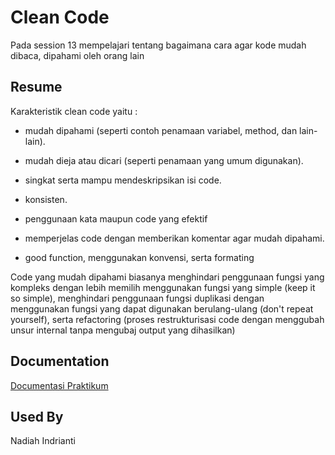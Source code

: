 
# Clean Code

Pada session 13 mempelajari tentang bagaimana cara agar kode mudah dibaca, dipahami oleh orang lain 


## Resume

 Karakteristik clean code yaitu :
 - mudah dipahami (seperti contoh penamaan variabel, method, dan lain-lain).

 - mudah dieja atau dicari (seperti penamaan yang umum digunakan).

- singkat serta mampu mendeskripsikan isi code. 

- konsisten.

- penggunaan kata maupun code yang efektif

- memperjelas code dengan memberikan komentar agar mudah dipahami.

- good function, menggunakan konvensi, serta formating


Code yang mudah dipahami biasanya menghindari penggunaan fungsi yang kompleks dengan lebih memilih menggunakan fungsi yang simple (keep it so simple), menghindari penggunaan fungsi duplikasi dengan menggunakan fungsi yang dapat digunakan berulang-ulang (don't repeat yourself), serta refactoring (proses restrukturisasi code dengan menggubah unsur internal tanpa mengubaj output yang dihasilkan) 


## Documentation

[Documentasi Praktikum](https://github.com/nadiahindrianti/go_nadiah-indrianti/tree/main/13_Clean%20Code/Screenshot)


## Used By

Nadiah Indrianti

